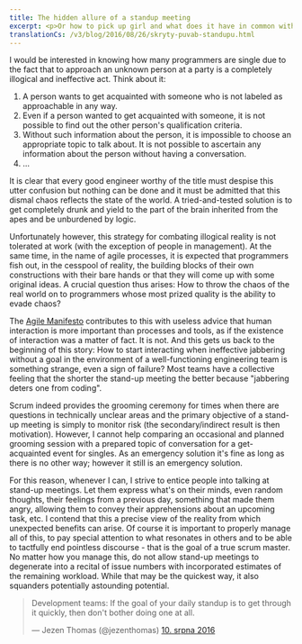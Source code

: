 ```yaml
---
title: The hidden allure of a standup meeting
excerpt: <p>Or how to pick up girl and what does it have in common with leading a stand up meeting.</p>
translationCs: /v3/blog/2016/08/26/skryty-puvab-standupu.html
---
```


I would be interested in knowing how many programmers are single due to the fact that to approach an unknown person at a party is a completely illogical and ineffective act. Think about it:

1. A person wants to get acquainted with someone who is not labeled as approachable in any way.
2. Even if a person wanted to get acquainted with someone, it is not possible to find out the other person's qualification criteria.
3. Without such information about the person, it is impossible to choose an appropriate topic to talk about. It is not possible to ascertain any information about the person without having a conversation.
4. …

It is clear that every good engineer worthy of the title must despise this utter confusion but nothing can be done and it must be admitted that this dismal chaos reflects the state of the world. A tried-and-tested solution is to get completely drunk and yield to the part of the brain inherited from the apes and be unburdened by logic.

Unfortunately however, this strategy for combating illogical reality is not tolerated at work (with the exception of people in management). At the same time, in the name of agile processes, it is expected that programmers fish out, in the cesspool of reality, the building blocks of their own constructions with their bare hands or that they will come up with some original ideas. A crucial question thus arises: How to throw the chaos of the real world on to programmers whose most prized quality is the ability to evade chaos?

The [Agile Manifesto][agilni] contributes to this with useless advice that human interaction is more important than processes and tools, as if the existence of interaction was a matter of fact. It is not. And this gets us back to the beginning of this story: How to start interacting when ineffective jabbering without a goal in the environment of a well-functioning engineering team is something strange, even a sign of failure? Most teams have a collective feeling that the shorter the stand-up meeting the better because "jabbering deters one from coding".

Scrum indeed provides the grooming ceremony for times when there are questions in technically unclear areas and the primary objective of a stand-up meeting is simply to monitor risk (the secondary/indirect result is then motivation). However, I cannot help comparing an occasional and planned grooming session with a prepared topic of conversation for a get-acquainted event for singles. As an emergency solution it's fine as long as there is no other way; however it still is an emergency solution.

For this reason, whenever I can, I strive to entice people into talking at stand-up meetings. Let them express what's on their minds, even random thoughts, their feelings from a previous day, something that made them angry, allowing them to convey their apprehensions about an upcoming task, etc. I contend that this a precise view of the reality from which unexpected benefits can arise. Of course it is important to properly manage all of this, to pay special attention to what resonates in others and to be able to tactfully end pointless discourse - that is the goal of a true scrum master.  No matter how you manage this, do not allow stand-up meetings to degenerate into a recital of issue numbers with incorporated estimates of the remaining workload. While that may be the quickest way, it also squanders potentially astounding potential.

<blockquote class="twitter-tweet" data-lang="cs"><p lang="en" dir="ltr">Development teams: If the goal of your daily standup is to get through it quickly, then don&#39;t bother doing one at all.</p>&mdash; Jezen Thomas (@jezenthomas) <a href="https://twitter.com/jezenthomas/status/763311479433072640">10. srpna 2016</a></blockquote>

<script async src="//platform.twitter.com/widgets.js" charset="utf-8"></script>

[agilni]: http://agilemanifesto.org

